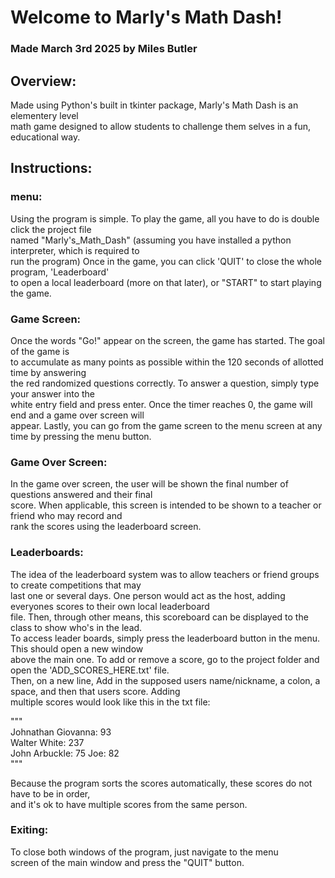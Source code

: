 # Welcome to Marly's Math Dash!
### Made March 3rd 2025 by Miles Butler

## Overview:
Made using Python's built in tkinter package, Marly's Math Dash is an elementery level  
math game designed to allow students to challenge them selves in a fun, educational way.   

## Instructions: 
###   menu:
Using the program is simple. To play the game, all you have to do is double click the project file  
named "Marly's_Math_Dash" (assuming you have installed a python interpreter, which is required to  
run the program) Once in the game, you can click 'QUIT' to close the whole program, 'Leaderboard'    
to open a local leaderboard (more on that later), or "START" to start playing the game. 

### Game Screen:
Once the words "Go!" appear on the screen, the game has started. The goal of the game is    
to accumulate as many points as possible within the 120 seconds of allotted time by answering  
the red randomized questions correctly. To answer a question, simply type your answer into the  
white entry field and press enter. Once the timer reaches 0, the game will end and a game over screen will  
appear. Lastly, you can go from the game screen to the menu screen at any time by pressing the menu button.

### Game Over Screen:
In the game over screen, the user will be shown the final number of questions answered and their final  
score. When applicable, this screen is intended to be shown to a teacher or friend who may record and  
rank the scores using the leaderboard screen.

### Leaderboards:
The idea of the leaderboard system was to allow teachers or friend groups to create competitions that may  
last one or several days. One person would act as the host, adding everyones scores to their own local leaderboard  
file. Then, through other means, this scoreboard can be displayed to the class  to show who's in the lead.   
To access leader boards, simply press the leaderboard button in the menu. This should open a new window  
above the main one. To add or remove a score, go to the project folder and open the 'ADD_SCORES_HERE.txt' file.  
Then, on a new line, Add in the supposed users name/nickname, a colon, a space, and then that users score. Adding  
multiple scores would look like this in the txt file:             
  
"""  
Johnathan Giovanna: 93  
Walter White: 237  
John Arbuckle: 75
Joe: 82  
"""  

Because the program sorts the scores automatically, these scores do not have to be in order,  
and it's ok to have multiple scores from the same person.     

### Exiting:
To close both windows of the program, just navigate to the menu   
screen of the main window and press the "QUIT" button.





